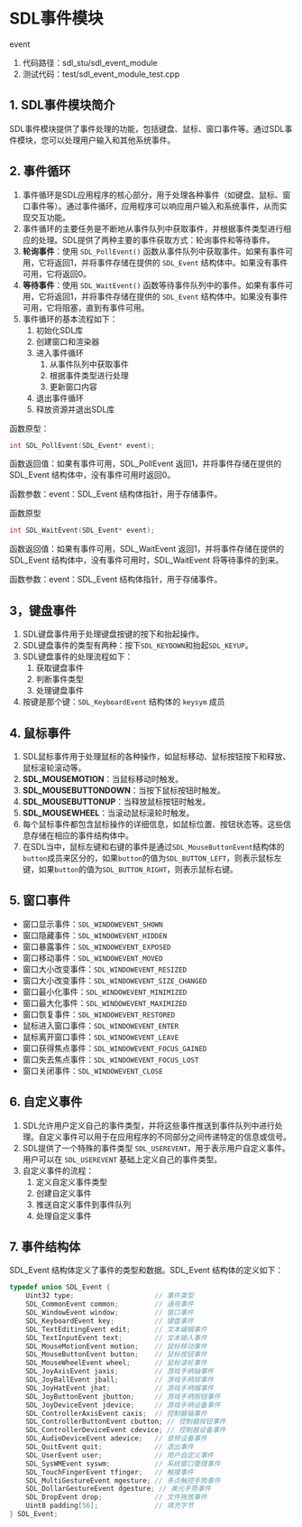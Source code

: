 ﻿# SDL事件模块

event

1. 代码路径：sdl_stu/sdl_event_module
2. 测试代码：test/sdl_event_module_test.cpp

## 1. SDL事件模块简介

SDL事件模块提供了事件处理的功能，包括键盘、鼠标、窗口事件等。通过SDL事件模块，您可以处理用户输入和其他系统事件。

## 2. 事件循环

1. 事件循环是SDL应用程序的核心部分，用于处理各种事件（如键盘、鼠标、窗口事件等）。通过事件循环，应用程序可以响应用户输入和系统事件，从而实现交互功能。
2. 事件循环的主要任务是不断地从事件队列中获取事件，并根据事件类型进行相应的处理。SDL提供了两种主要的事件获取方式：轮询事件和等待事件。
3. **轮询事件**：使用 `SDL_PollEvent()` 函数从事件队列中获取事件。如果有事件可用，它将返回1，并将事件存储在提供的 `SDL_Event` 结构体中。如果没有事件可用，它将返回0。
4. **等待事件**：使用 `SDL_WaitEvent()` 函数等待事件队列中的事件。如果有事件可用，它将返回1，并将事件存储在提供的 `SDL_Event` 结构体中。如果没有事件可用，它将阻塞，直到有事件可用。
5. 事件循环的基本流程如下：
    1. 初始化SDL库
    2. 创建窗口和渲染器
    3. 进入事件循环
        1. 从事件队列中获取事件
        2. 根据事件类型进行处理
        3. 更新窗口内容
    4. 退出事件循环
    5. 释放资源并退出SDL库
    
函数原型：
```CPP
int SDL_PollEvent(SDL_Event* event);
```

函数返回值：如果有事件可用，SDL_PollEvent 返回1，并将事件存储在提供的 SDL_Event 结构体中，没有事件可用时返回0。

函数参数：event：SDL_Event 结构体指针，用于存储事件。

函数原型
```CPP
int SDL_WaitEvent(SDL_Event* event);
```

函数返回值：如果有事件可用，SDL_WaitEvent 返回1，并将事件存储在提供的 SDL_Event 结构体中，没有事件可用时，SDL_WaitEvent 将等待事件的到来。

函数参数：event：SDL_Event 结构体指针，用于存储事件。

## 3，键盘事件

1. SDL键盘事件用于处理键盘按键的按下和抬起操作。
2. SDL键盘事件的类型有两种：按下`SDL_KEYDOWN`和抬起`SDL_KEYUP`。
3. SDL键盘事件的处理流程如下：
    1. 获取键盘事件
    2. 判断事件类型
    3. 处理键盘事件
4. 按键是那个键：`SDL_KeyboardEvent` 结构体的 `keysym` 成员

## 4. 鼠标事件

1. SDL鼠标事件用于处理鼠标的各种操作，如鼠标移动、鼠标按钮按下和释放、鼠标滚轮滚动等。
2. **SDL_MOUSEMOTION**：当鼠标移动时触发。
3. **SDL_MOUSEBUTTONDOWN**：当按下鼠标按钮时触发。
4. **SDL_MOUSEBUTTONUP**：当释放鼠标按钮时触发。
5. **SDL_MOUSEWHEEL**：当滚动鼠标滚轮时触发。
6. 每个鼠标事件都包含鼠标操作的详细信息，如鼠标位置、按钮状态等。这些信息存储在相应的事件结构体中。
7. 在SDL当中，鼠标左键和右键的事件是通过`SDL_MouseButtonEvent`结构体的`button`成员来区分的，如果`button`的值为`SDL_BUTTON_LEFT`，则表示鼠标左键，如果`button`的值为`SDL_BUTTON_RIGHT`，则表示鼠标右键。

## 5. 窗口事件

+ 窗口显示事件：`SDL_WINDOWEVENT_SHOWN`
+ 窗口隐藏事件：`SDL_WINDOWEVENT_HIDDEN`
+ 窗口暴露事件：`SDL_WINDOWEVENT_EXPOSED`
+ 窗口移动事件：`SDL_WINDOWEVENT_MOVED`
+ 窗口大小改变事件：`SDL_WINDOWEVENT_RESIZED`
+ 窗口大小改变事件：`SDL_WINDOWEVENT_SIZE_CHANGED`
+ 窗口最小化事件：`SDL_WINDOWEVENT_MINIMIZED`
+ 窗口最大化事件：`SDL_WINDOWEVENT_MAXIMIZED`
+ 窗口恢复事件：`SDL_WINDOWEVENT_RESTORED`
+ 鼠标进入窗口事件：`SDL_WINDOWEVENT_ENTER`
+ 鼠标离开窗口事件：`SDL_WINDOWEVENT_LEAVE`
+ 窗口获得焦点事件：`SDL_WINDOWEVENT_FOCUS_GAINED`
+ 窗口失去焦点事件：`SDL_WINDOWEVENT_FOCUS_LOST`
+ 窗口关闭事件：`SDL_WINDOWEVENT_CLOSE`

## 6. 自定义事件

1. SDL允许用户定义自己的事件类型，并将这些事件推送到事件队列中进行处理。自定义事件可以用于在应用程序的不同部分之间传递特定的信息或信号。
2. SDL提供了一个特殊的事件类型 `SDL_USEREVENT`，用于表示用户自定义事件。用户可以在 `SDL_USEREVENT` 基础上定义自己的事件类型。
3. 自定义事件的流程：
    1. 定义自定义事件类型
    2. 创建自定义事件
    3. 推送自定义事件到事件队列
    4. 处理自定义事件

## 7. 事件结构体

SDL_Event 结构体定义了事件的类型和数据。SDL_Event 结构体的定义如下：

```CPP
typedef union SDL_Event {
    Uint32 type;                    // 事件类型
    SDL_CommonEvent common;         // 通用事件
    SDL_WindowEvent window;         // 窗口事件
    SDL_KeyboardEvent key;          // 键盘事件
    SDL_TextEditingEvent edit;      // 文本编辑事件
    SDL_TextInputEvent text;        // 文本输入事件
    SDL_MouseMotionEvent motion;    // 鼠标移动事件
    SDL_MouseButtonEvent button;    // 鼠标按钮事件
    SDL_MouseWheelEvent wheel;      // 鼠标滚轮事件
    SDL_JoyAxisEvent jaxis;         // 游戏手柄轴事件
    SDL_JoyBallEvent jball;         // 游戏手柄球事件
    SDL_JoyHatEvent jhat;           // 游戏手柄帽事件
    SDL_JoyButtonEvent jbutton;     // 游戏手柄按钮事件
    SDL_JoyDeviceEvent jdevice;     // 游戏手柄设备事件
    SDL_ControllerAxisEvent caxis;  // 控制器轴事件
    SDL_ControllerButtonEvent cbutton; // 控制器按钮事件
    SDL_ControllerDeviceEvent cdevice; // 控制器设备事件
    SDL_AudioDeviceEvent adevice;   // 音频设备事件
    SDL_QuitEvent quit;             // 退出事件
    SDL_UserEvent user;             // 用户自定义事件
    SDL_SysWMEvent syswm;           // 系统窗口管理事件
    SDL_TouchFingerEvent tfinger;   // 触摸事件
    SDL_MultiGestureEvent mgesture; // 多点触控手势事件
    SDL_DollarGestureEvent dgesture; // 美元手势事件
    SDL_DropEvent drop;             // 文件拖放事件
    Uint8 padding[56];              // 填充字节
} SDL_Event;
```